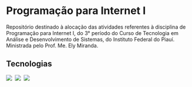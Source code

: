 # Programação para Internet I
Repositório destinado à alocação das atividades referentes à disciplina de Programação para Internet I, do 3° período do Curso de Tecnologia em Análise e Desenvolvimento de Sistemas, do Instituto Federal do Piauí. Ministrada pelo Prof. Me. Ely Miranda. 

## Tecnologias
<img src="https://img.shields.io/badge/HTML5-E34F26?style=for-the-badge&logo=html5&logoColor=white">&nbsp;
<img src="https://img.shields.io/badge/JavaScript-323330?style=for-the-badge&logo=javascript&logoColor=F7DF1E">&nbsp;
<IMG src="https://img.shields.io/badge/Bootstrap-563D7C?style=for-the-badge&logo=bootstrap&logoColor=white">
